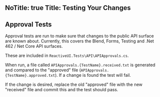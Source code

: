 NoTitle: true
Title: Testing Your Changes
---
## Approval Tests
Approval tests are run to make sure that changes to the public API surface are known about.
Currently, this covers the Blend, Forms, Testing and .Net 462 / Net Core API surfaces.

These are included in `ReactiveUI.Tests\API\APIApprovals.cs`.

When run, a file called `APIApprovals.{TestName}.received.txt` is generated and compared to the "approved" file 
(`APIApprovals.{TestName}.approved.txt`). If a change is found the test will fail.

If the change is desired, replace the old "approved" file with the new "received" file and commit this and the test should pass.
